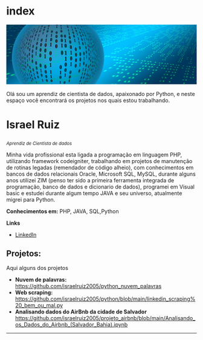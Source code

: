 # index
<p align="center">
  <img src="https://github.com/israelruiz2005/index/blob/main/imagem/banner-904887_1920.jpg" >
</p>

<p>Olá sou um aprendiz de cientista de dados, apaixonado por Python, e neste espaço você encontrará os projetos nos quais estou trabalhando.</p>

# Israel Ruiz
<sub>*Aprendiz de Cientista de dados* </sub>

Minha vida profissional esta ligada a programação em linguagem PHP, utilizando framework codeigniter, trabalhando em projetos de manutenção de rotinas legadas (remendador de código alheio), com conhecimentos em bancos de dados relacionais Oracle, Microsoft SQL, MySQL, durante alguns anos utilizei ZIM (penso ter sido a primeira ferramenta integrada de programação, banco de dados e dicionario de dados), programei em Visual basic e estudei durante algum tempo JAVA e seu universo, atualmente migrei para Python.

**Conhecimentos em:** PHP, JAVA, SQL,Python

**Links**
* [LinkedIn](https://www.linkedin.com/in/ruiz-israel)

## Projetos:
Aqui alguns dos projetos
* **Nuvem de palavras:** https://github.com/israelruiz2005/python_nuvem_palavras
* **Web scraping:** https://github.com/israelruiz2005/python/blob/main/linkedin_scraping%20_bem_ou_mal.py
* **Analisando dados do AirBnb da cidade de Salvador** https://github.com/israelruiz2005/projeto_airbnb/blob/main/Analisando_os_Dados_do_Airbnb_(Salvador_Bahia).ipynb
---
